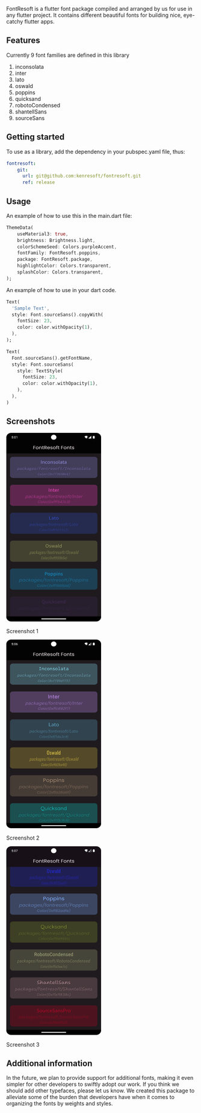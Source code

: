 FontResoft is a flutter font package compiled and arranged by us for use in any flutter project.
It contains different beautiful fonts for building nice, eye-catchy flutter apps.

## Features

Currently 9 font families are defined in this library

1. inconsolata
2. inter
3. lato
4. oswald
5. poppins
6. quicksand
7. robotoCondensed
8. shantellSans
9. sourceSans

## Getting started

To use as a library, add the dependency in your pubspec.yaml file, thus:

```yaml
fontresoft:
    git:
      url: git@github.com:kenresoft/fontresoft.git
      ref: release
```

## Usage

An example of how to use this in the main.dart file:

```dart
ThemeData(
    useMaterial3: true,
    brightness: Brightness.light,
    colorSchemeSeed: Colors.purpleAccent,
    fontFamily: FontResoft.poppins,
    package: FontResoft.package,
    highlightColor: Colors.transparent,
    splashColor: Colors.transparent,
);
```

An example of how to use in your dart code.

```dart
Text(
  'Sample Text',
  style: Font.sourceSans().copyWith(
    fontSize: 23,
    color: color.withOpacity(1),
  ),
);
```

```dart
Text(
  Font.sourceSans().getFontName,
  style: Font.sourceSans(
    style: TextStyle(
      fontSize: 23,
      color: color.withOpacity(1),
    ),
  ),
)
```

## Screenshots

<div>
  <img height="500" width="50%" alt="Screenshot 1" src="example/screenshots/Screenshot_1.png" title="Screenshot 1">
  <p>Screenshot 1</p>
</div>

<div>
  <img height="500" width="50%" alt="Screenshot 2" src="example/screenshots/Screenshot_2.png" title="Screenshot 2">
  <p>Screenshot 2</p>
</div>

<div>
  <img height="500" width="50%" alt="Screenshot 3" src="example/screenshots/Screenshot_3.png" title="Screenshot 3">
  <p>Screenshot 3</p>
</div>

## Additional information

In the future, we plan to provide support for additional fonts, making it even simpler for other developers to swiftly adopt our work. 
If you think we should add other typefaces, please let us know. 
We created this package to alleviate some of the burden that developers have when it comes to organizing the fonts by weights and styles.
